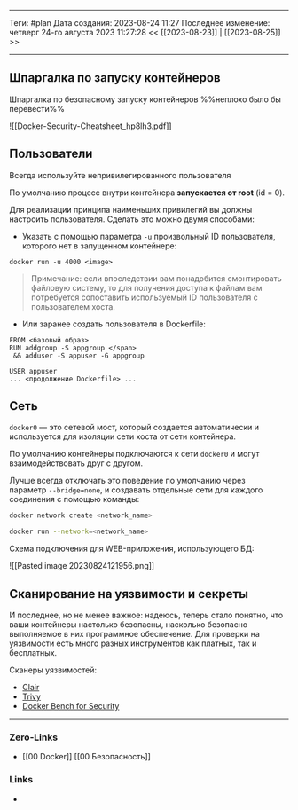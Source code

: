 ___
Теги: #plan 
Дата создания: 2023-08-24 11:27 
Последнее изменение: четверг 24-го августа 2023 11:27:28
<< [[2023-08-23]] | [[2023-08-25]] >> 
___
## Шпаргалка по запуску контейнеров

Шпаргалка по безопасному запуску контейнеров %%неплохо было бы перевести%%

![[Docker-Security-Cheatsheet_hp8lh3.pdf]]

## Пользователи

Всегда используйте непривилегированного пользователя

По умолчанию процесс внутри контейнера **запускается от root** (id = 0).

Для реализации принципа наименьших привилегий вы должны настроить пользователя. Сделать это можно двумя способами:

- Указать с помощью параметра `-u` произвольный ID пользователя, которого нет в запущенном контейнере:
    

```
docker run -u 4000 <image>
```

> Примечание: если впоследствии вам понадобится смонтировать файловую систему, то для получения доступа к файлам вам потребуется сопоставить используемый ID пользователя с пользователем хоста.

- Или заранее создать пользователя в Dockerfile:

```
FROM <базовый образ>
RUN addgroup -S appgroup </span>
 && adduser -S appuser -G appgroup 

USER appuser
... <продолжение Dockerfile> ...
```
## Сеть

`docker0` — это сетевой мост, который создается автоматически и используется для изоляции сети хоста от сети контейнера.

По умолчанию контейнеры подключаются к сети `docker0` и могут взаимодействовать друг с другом.

Лучше всегда отключать это поведение по умолчанию через параметр `--bridge=none`, и создавать отдельные сети для каждого соединения с помощью команды:

```bash
docker network create <network_name>

docker run --network=<network_name>
```

Схема подключения для WEB-приложения, использующего БД:

![[Pasted image 20230824121956.png]]
## Сканирование на уязвимости и секреты

И последнее, но не менее важное: надеюсь, теперь стало понятно, что ваши контейнеры настолько безопасны, насколько безопасно выполняемое в них программное обеспечение. Для проверки на уязвимости есть много разных инструментов как платных, так и бесплатных.

Сканеры уязвимостей:
- [Clair](https://github.com/quay/clair)
- [Trivy](https://github.com/aquasecurity/trivy)
- [Docker Bench for Security](https://github.com/docker/docker-bench-security)
___
### Zero-Links
- [[00 Docker]] [[00 Безопасность]]

### Links
- 
